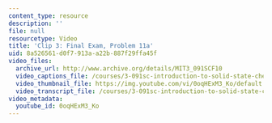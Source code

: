 ```yaml
---
content_type: resource
description: ''
file: null
resourcetype: Video
title: 'Clip 3: Final Exam, Problem 11a'
uid: 8a526561-d0f7-913a-a22b-887f29ffa45f
video_files:
  archive_url: http://www.archive.org/details/MIT3_091SCF10
  video_captions_file: /courses/3-091sc-introduction-to-solid-state-chemistry-fall-2010/c769f249b37852418db76e1f367f4fcb_0oqHExM3_Ko.vtt
  video_thumbnail_file: https://img.youtube.com/vi/0oqHExM3_Ko/default.jpg
  video_transcript_file: /courses/3-091sc-introduction-to-solid-state-chemistry-fall-2010/67ce270352b383d570eb360ae09979e9_0oqHExM3_Ko.pdf
video_metadata:
  youtube_id: 0oqHExM3_Ko
---
```


